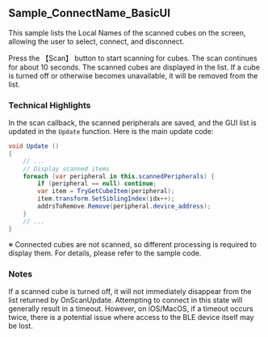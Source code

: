 ## Sample_ConnectName_BasicUI

This sample lists the Local Names of the scanned cubes on the screen, allowing the user to select, connect, and disconnect.

Press the 【Scan】 button to start scanning for cubes.
The scan continues for about 10 seconds. The scanned cubes are displayed in the list.
If a cube is turned off or otherwise becomes unavailable, it will be removed from the list.

### Technical Highlights

In the scan callback, the scanned peripherals are saved, and the GUI list is updated in the `Update` function.
Here is the main update code:

```csharp
void Update ()
{
    // ...
    // Display scanned items
    foreach (var peripheral in this.scannedPeripherals) {
        if (peripheral == null) continue;
        var item = TryGetCubeItem(peripheral);
        item.transform.SetSiblingIndex(idx++);
        addrsToRemove.Remove(peripheral.device_address);
    }
    // ...
}
```
※ Connected cubes are not scanned, so different processing is required to display them. For details, please refer to the sample code.

### Notes

If a scanned cube is turned off, it will not immediately disappear from the list returned by OnScanUpdate.
Attempting to connect in this state will generally result in a timeout.
However, on iOS/MacOS, if a timeout occurs twice, there is a potential issue where access to the BLE device itself may be lost.
